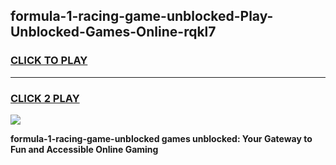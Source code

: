 
## formula-1-racing-game-unblocked-Play-Unblocked-Games-Online-rqkl7
<h3>
<a href="https://premium76.site?title=formula-1-racing-game-unblocked&ref=25A">CLICK TO PLAY</a></h3>
<hr>

<h3>
<a href="https://premium76.site?title=formula-1-racing-game-unblocked&ref=25A">CLICK 2 PLAY</a>
  
</h3>

<a href="https://premium76.site?title=formula-1-racing-game-unblocked&ref=25A"><img src="https://clearcache.store/games.png"></a>


**formula-1-racing-game-unblocked games unblocked: Your Gateway to Fun and Accessible Online Gaming**
